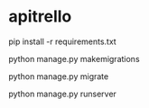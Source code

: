 # apitrello


pip install -r requirements.txt

python manage.py makemigrations

python manage.py migrate

python manage.py runserver 
